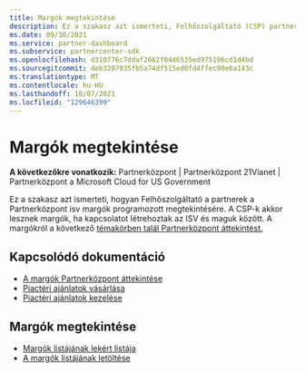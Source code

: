 ```yaml
---
title: Margók megtekintése
description: Ez a szakasz azt ismerteti, Felhőszolgáltató (CSP) partnerek hogyan használhatják a Partnerközpont isv margók programozott megtekintésére.
ms.date: 09/30/2021
ms.service: partner-dashboard
ms.subservice: partnercenter-sdk
ms.openlocfilehash: d310776c7ddaf2662f04d6535ed975196cd1d4bd
ms.sourcegitcommit: deb3207935fb5a74df515ed0fd4ffec90e6a143c
ms.translationtype: MT
ms.contentlocale: hu-HU
ms.lasthandoff: 10/07/2021
ms.locfileid: "129646399"
---
```

# <a name="view-margins"></a>Margók megtekintése

**A következőkre vonatkozik:** Partnerközpont | Partnerközpont 21Vianet | Partnerközpont a Microsoft Cloud for US Government

Ez a szakasz azt ismerteti, hogyan Felhőszolgáltató a partnerek a Partnerközpont isv margók programozott megtekintésére. A CSP-k akkor lesznek margók, ha kapcsolatot létrehoztak az ISV és maguk között. A margókról a következő [témakörben talál Partnerközpont áttekintést.](/partner-center/csp-commercial-marketplace-margins)

## <a name="related-documentation"></a>Kapcsolódó dokumentáció

- [A margók Partnerközpont áttekintése](/partner-center/csp-commercial-marketplace-margins)
- [Piactéri ajánlatok vásárlása](/partner-center/csp-commercial-marketplace-purchase)
- [Piactéri ajánlatok kezelése](/partner-center/csp-commercial-marketplace-manage)

## <a name="view-margins"></a>Margók megtekintése

- [Margók listájának lekért listája](get-margins.md)
- [A margók listájának letöltése](download-margins.md)

 